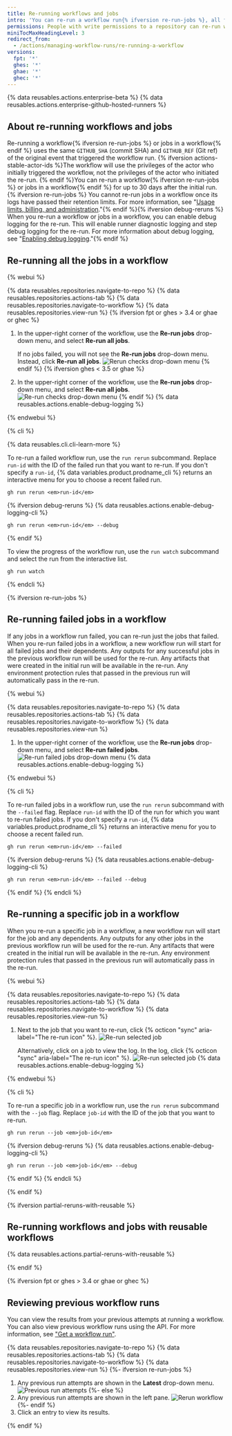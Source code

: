 ```yaml
---
title: Re-running workflows and jobs
intro: 'You can re-run a workflow run{% ifversion re-run-jobs %}, all failed jobs in a workflow run, or specific jobs in a workflow run{% endif %} up to 30 days after its initial run.'
permissions: People with write permissions to a repository can re-run workflows in the repository.
miniTocMaxHeadingLevel: 3
redirect_from:
  - /actions/managing-workflow-runs/re-running-a-workflow
versions:
  fpt: '*'
  ghes: '*'
  ghae: '*'
  ghec: '*'
---
```


{% data reusables.actions.enterprise-beta %}
{% data reusables.actions.enterprise-github-hosted-runners %}

## About re-running workflows and jobs

Re-running a workflow{% ifversion re-run-jobs %} or jobs in a workflow{% endif %} uses the same `GITHUB_SHA` (commit SHA) and `GITHUB_REF` (Git ref) of the original event that triggered the workflow run. {% ifversion actions-stable-actor-ids %}The workflow will use the privileges of the actor who initially triggered the workflow, not the privileges of the actor who initiated the re-run. {% endif %}You can re-run a workflow{% ifversion re-run-jobs %} or jobs in a workflow{% endif %} for up to 30 days after the initial run.{% ifversion re-run-jobs %} You cannot re-run jobs in a workflow once its logs have passed their retention limits. For more information, see "[Usage limits, billing, and administration](/actions/learn-github-actions/usage-limits-billing-and-administration#artifact-and-log-retention-policy)."{% endif %}{% ifversion debug-reruns %} When you re-run a workflow or jobs in a workflow, you can enable debug logging for the re-run. This will enable runner diagnostic logging and step debug logging for the re-run. For more information about debug logging, see "[Enabling debug logging](/actions/monitoring-and-troubleshooting-workflows/enabling-debug-logging)."{% endif %}

## Re-running all the jobs in a workflow

{% webui %}

{% data reusables.repositories.navigate-to-repo %}
{% data reusables.repositories.actions-tab %}
{% data reusables.repositories.navigate-to-workflow %}
{% data reusables.repositories.view-run %}
{% ifversion fpt or ghes > 3.4 or ghae or ghec %}
1. In the upper-right corner of the workflow, use the **Re-run jobs** drop-down menu, and select **Re-run all jobs**.

   If no jobs failed, you will not see the **Re-run jobs** drop-down menu. Instead, click **Re-run all jobs**.
    ![Rerun checks drop-down menu](/assets/images/help/repository/rerun-checks-drop-down.png)
{% endif %}
{% ifversion ghes < 3.5 or ghae %}
1. In the upper-right corner of the workflow, use the **Re-run jobs** drop-down menu, and select **Re-run all jobs**.
    ![Re-run checks drop-down menu](/assets/images/help/repository/rerun-checks-drop-down-updated.png)
{% endif %}
{% data reusables.actions.enable-debug-logging %}

{% endwebui %}

{% cli %}

{% data reusables.cli.cli-learn-more %}

To re-run a failed workflow run, use the `run rerun` subcommand. Replace `run-id` with the ID of the failed run that you want to re-run.  If you don't specify a `run-id`, {% data variables.product.prodname_cli %} returns an interactive menu for you to choose a recent failed run.

```shell
gh run rerun <em>run-id</em>
```

{% ifversion debug-reruns %}
{% data reusables.actions.enable-debug-logging-cli %}

```shell
gh run rerun <em>run-id</em> --debug
```

{% endif %}

To view the progress of the workflow run, use the `run watch` subcommand and select the run from the interactive list.

```shell
gh run watch
```

{% endcli %}

{% ifversion re-run-jobs %}
## Re-running failed jobs in a workflow

If any jobs in a workflow run failed, you can re-run just the jobs that failed. When you re-run failed jobs in a workflow, a new workflow run will start for all failed jobs and their dependents. Any outputs for any successful jobs in the previous workflow run will be used for the re-run. Any artifacts that were created in the initial run will be available in the re-run. Any environment protection rules that passed in the previous run will automatically pass in the re-run.

{% webui %}

{% data reusables.repositories.navigate-to-repo %}
{% data reusables.repositories.actions-tab %}
{% data reusables.repositories.navigate-to-workflow %}
{% data reusables.repositories.view-run %}
1. In the upper-right corner of the workflow, use the **Re-run jobs** drop-down menu, and select **Re-run failed jobs**.
    ![Re-run failed jobs drop-down menu](/assets/images/help/repository/rerun-failed-jobs-drop-down.png)
{% data reusables.actions.enable-debug-logging %}

{% endwebui %}

{% cli %}

To re-run failed jobs in a workflow run, use the `run rerun` subcommand with the `--failed` flag. Replace `run-id` with the ID of the run for which you want to re-run failed jobs. If you don't specify a `run-id`, {% data variables.product.prodname_cli %} returns an interactive menu for you to choose a recent failed run.

```shell
gh run rerun <em>run-id</em> --failed
```

{% ifversion debug-reruns %}
{% data reusables.actions.enable-debug-logging-cli %}

```shell
gh run rerun <em>run-id</em> --failed --debug
```

{% endif %}
{% endcli %}

## Re-running a specific job in a workflow

When you re-run a specific job in a workflow, a new workflow run will start for the job and any dependents. Any outputs for any other jobs in the previous workflow run will be used for the re-run. Any artifacts that were created in the initial run will be available in the re-run. Any environment protection rules that passed in the previous run will automatically pass in the re-run.

{% webui %}

{% data reusables.repositories.navigate-to-repo %}
{% data reusables.repositories.actions-tab %}
{% data reusables.repositories.navigate-to-workflow %}
{% data reusables.repositories.view-run %}
1. Next to the job that you want to re-run, click {% octicon "sync" aria-label="The re-run icon" %}.
   ![Re-run selected job](/assets/images/help/repository/re-run-selected-job.png)

   Alternatively, click on a job to view the log. In the log, click {% octicon "sync" aria-label="The re-run icon" %}.
   ![Re-run selected job](/assets/images/help/repository/re-run-single-job-from-log.png)
{% data reusables.actions.enable-debug-logging %}

{% endwebui %}

{% cli %}

To re-run a specific job in a workflow run, use the `run rerun` subcommand with the `--job` flag. Replace `job-id` with the ID of the job that you want to re-run.

```shell
gh run rerun --job <em>job-id</em>
```

{% ifversion debug-reruns %}
{% data reusables.actions.enable-debug-logging-cli %}

```shell
gh run rerun --job <em>job-id</em> --debug
```

{% endif %}
{% endcli %}

{% endif %}

{% ifversion partial-reruns-with-reusable %}

## Re-running workflows and jobs with reusable workflows

{% data reusables.actions.partial-reruns-with-reusable %}

{% endif %}

{% ifversion fpt or ghes > 3.4 or ghae or ghec %}
## Reviewing previous workflow runs

You can view the results from your previous attempts at running a workflow. You can also view previous workflow runs using the API. For more information, see ["Get a workflow run"](/rest/reference/actions#get-a-workflow-run).

{% data reusables.repositories.navigate-to-repo %}
{% data reusables.repositories.actions-tab %}
{% data reusables.repositories.navigate-to-workflow %}
{% data reusables.repositories.view-run %}
{%- ifversion re-run-jobs %}
1. Any previous run attempts are shown in the **Latest** drop-down menu.
   ![Previous run attempts](/assets/images/help/repository/previous-run-attempts.png)
{%- else %}
1. Any previous run attempts are shown in the left pane.
    ![Rerun workflow](/assets/images/help/settings/actions-review-workflow-rerun.png)
{%- endif %}
1. Click an entry to view its results.

{% endif %}
